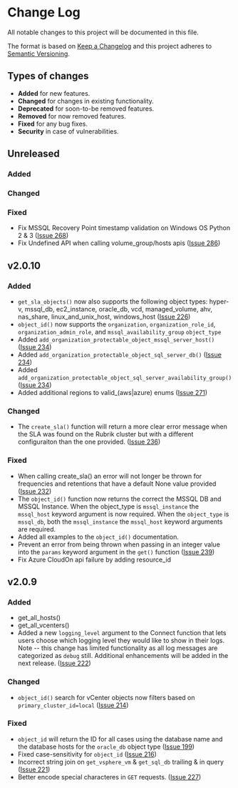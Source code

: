 # Change Log

All notable changes to this project will be documented in this file.

The format is based on [Keep a Changelog](http://keepachangelog.com/)
and this project adheres to [Semantic Versioning](http://semver.org/).

## Types of changes

- **Added** for new features.
- **Changed** for changes in existing functionality.
- **Deprecated** for soon-to-be removed features.
- **Removed** for now removed features.
- **Fixed** for any bug fixes.
- **Security** in case of vulnerabilities.

## Unreleased

### Added

### Changed

### Fixed
- Fix MSSQL Recovery Point timestamp validation on Windows OS Python 2 & 3 ([Issue 268](https://github.com/rubrikinc/rubrik-sdk-for-python/issues/268))
- Fix Undefined API when calling volume_group/hosts apis ([Issue 286](https://github.com/rubrikinc/rubrik-sdk-for-python/issues/286))

## v2.0.10

### Added

- `get_sla_objects()` now also supports the following object types: hyper-v, mssql_db, ec2_instance, oracle_db, vcd, managed_volume, ahv, nas_share, linux_and_unix_host, windows_host ([Issue 226](https://github.com/rubrikinc/rubrik-sdk-for-python/issues/226))
- `object_id()` now supports the `organization`, `organization_role_id`, `organization_admin_role`, and `mssql_availability_group` `object_type`
- Added `add_organization_protectable_object_mssql_server_host()` ([Issue 234](https://github.com/rubrikinc/rubrik-sdk-for-python/issues/234))
- Added `add_organization_protectable_object_sql_server_db()` ([Issue 234](https://github.com/rubrikinc/rubrik-sdk-for-python/issues/234))
- Added `add_organization_protectable_object_sql_server_availability_group()` ([Issue 234](https://github.com/rubrikinc/rubrik-sdk-for-python/issues/234))
- Added additional regions to valid_(aws|azure) enums ([Issue 271](https://github.com/rubrikinc/rubrik-sdk-for-python/issues/271))

### Changed

- The `create_sla()` function will return a more clear error message when the SLA was found on the Rubrik cluster but with a different configuraiton than the one provided. ([Issue 236](https://github.com/rubrikinc/rubrik-sdk-for-python/issues/236))

### Fixed

- When calling create_sla() an error will not longer be thrown for frequencies and retentions that have a default None value provided ([Issue 232](https://github.com/rubrikinc/rubrik-sdk-for-python/issues/232))
- The `object_id()` function now returns the correct the MSSQL DB and MSSQL Instance. When the object_type is `mssql_instance` the `mssql_host` keyword argument is now required. When the `object_type` is `mssql_db`, both the `mssql_instance` the `mssql_host` keyword arguments are required. 
- Added all examples to the `object_id()` documentation.
- Prevent an error from being thrown when passing in an integer value into the `params` keyword argument in the `get()` function ([Issue 239](https://github.com/rubrikinc/rubrik-sdk-for-python/issues/236))
- Fix Azure CloudOn api failure by adding resource_id

## v2.0.9

### Added

- get_all_hosts()
- get_all_vcenters()
- Added a new `logging_level` argument to the Connect function that lets users choose which logging level they would like to show in their logs. Note -- this change has limited functionality as all log messages are categorized as `debug` still. Additional enhancements will be added in the next release. ([Issue 222](https://github.com/rubrikinc/rubrik-sdk-for-python/issues/222))

### Changed

- `object_id()` search for vCenter objects now filters based on `primary_cluster_id=local` ([Issue 214](https://github.com/rubrikinc/rubrik-sdk-for-python/issues/214))

### Fixed

- `object_id` will return the ID for all cases using the database name and the database hosts for the `oracle_db` object type ([Issue 199](https://github.com/rubrikinc/rubrik-sdk-for-python/issues/199)) 
- Fixed case-sensitivity for `object_id` ([Issue 216](https://github.com/rubrikinc/rubrik-sdk-for-python/issues/216))
- Incorrect string join on `get_vsphere_vm` & `get_sql_db` trailing & in query ([Issue 221](https://github.com/rubrikinc/rubrik-sdk-for-python/issues/221))
- Better encode special characteres in `GET` requests. ([Issue 227](https://github.com/rubrikinc/rubrik-sdk-for-python/issues/227))
